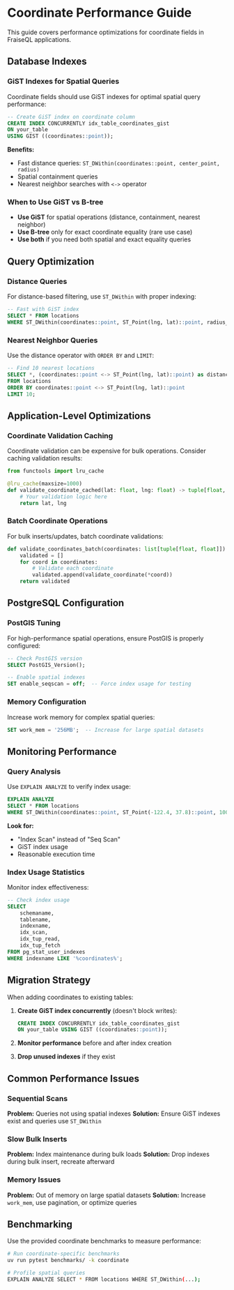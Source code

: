 # Coordinate Performance Guide

This guide covers performance optimizations for coordinate fields in FraiseQL applications.

## Database Indexes

### GiST Indexes for Spatial Queries

Coordinate fields should use GiST indexes for optimal spatial query performance:

```sql
-- Create GiST index on coordinate column
CREATE INDEX CONCURRENTLY idx_table_coordinates_gist
ON your_table
USING GIST ((coordinates::point));
```

**Benefits:**
- Fast distance queries: `ST_DWithin(coordinates::point, center_point, radius)`
- Spatial containment queries
- Nearest neighbor searches with `<->` operator

### When to Use GiST vs B-tree

- **Use GiST** for spatial operations (distance, containment, nearest neighbor)
- **Use B-tree** only for exact coordinate equality (rare use case)
- **Use both** if you need both spatial and exact equality queries

## Query Optimization

### Distance Queries

For distance-based filtering, use `ST_DWithin` with proper indexing:

```sql
-- Fast with GiST index
SELECT * FROM locations
WHERE ST_DWithin(coordinates::point, ST_Point(lng, lat)::point, radius_meters);
```

### Nearest Neighbor Queries

Use the distance operator with `ORDER BY` and `LIMIT`:

```sql
-- Find 10 nearest locations
SELECT *, (coordinates::point <-> ST_Point(lng, lat)::point) as distance
FROM locations
ORDER BY coordinates::point <-> ST_Point(lng, lat)::point
LIMIT 10;
```

## Application-Level Optimizations

### Coordinate Validation Caching

Coordinate validation can be expensive for bulk operations. Consider caching validation results:

```python
from functools import lru_cache

@lru_cache(maxsize=1000)
def validate_coordinate_cached(lat: float, lng: float) -> tuple[float, float]:
    # Your validation logic here
    return lat, lng
```

### Batch Coordinate Operations

For bulk inserts/updates, batch coordinate validations:

```python
def validate_coordinates_batch(coordinates: list[tuple[float, float]]) -> list[tuple[float, float]]:
    validated = []
    for coord in coordinates:
        # Validate each coordinate
        validated.append(validate_coordinate(*coord))
    return validated
```

## PostgreSQL Configuration

### PostGIS Tuning

For high-performance spatial operations, ensure PostGIS is properly configured:

```sql
-- Check PostGIS version
SELECT PostGIS_Version();

-- Enable spatial indexes
SET enable_seqscan = off;  -- Force index usage for testing
```

### Memory Configuration

Increase work memory for complex spatial queries:

```sql
SET work_mem = '256MB';  -- Increase for large spatial datasets
```

## Monitoring Performance

### Query Analysis

Use `EXPLAIN ANALYZE` to verify index usage:

```sql
EXPLAIN ANALYZE
SELECT * FROM locations
WHERE ST_DWithin(coordinates::point, ST_Point(-122.4, 37.8)::point, 1000);
```

**Look for:**
- "Index Scan" instead of "Seq Scan"
- GiST index usage
- Reasonable execution time

### Index Usage Statistics

Monitor index effectiveness:

```sql
-- Check index usage
SELECT
    schemaname,
    tablename,
    indexname,
    idx_scan,
    idx_tup_read,
    idx_tup_fetch
FROM pg_stat_user_indexes
WHERE indexname LIKE '%coordinates%';
```

## Migration Strategy

When adding coordinates to existing tables:

1. **Create GiST index concurrently** (doesn't block writes):
   ```sql
   CREATE INDEX CONCURRENTLY idx_table_coordinates_gist
   ON your_table USING GIST ((coordinates::point));
   ```

2. **Monitor performance** before and after index creation

3. **Drop unused indexes** if they exist

## Common Performance Issues

### Sequential Scans

**Problem:** Queries not using spatial indexes
**Solution:** Ensure GiST indexes exist and queries use `ST_DWithin`

### Slow Bulk Inserts

**Problem:** Index maintenance during bulk loads
**Solution:** Drop indexes during bulk insert, recreate afterward

### Memory Issues

**Problem:** Out of memory on large spatial datasets
**Solution:** Increase `work_mem`, use pagination, or optimize queries

## Benchmarking

Use the provided coordinate benchmarks to measure performance:

```bash
# Run coordinate-specific benchmarks
uv run pytest benchmarks/ -k coordinate

# Profile spatial queries
EXPLAIN ANALYZE SELECT * FROM locations WHERE ST_DWithin(...);
```